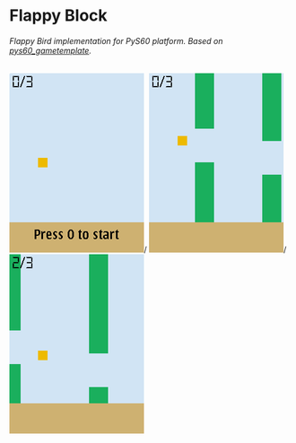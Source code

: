 # Flappy Block
###### Flappy Bird implementation for PyS60 platform. Based on [pys60_gametemplate](https://github.com/howdyworld/pys60_gametemplate).

![screenshot 1](/screenshots/screen_0.png)/
![screenshot 2](/screenshots/screen_1.png)/ 
![screenshot 3](/screenshots/screen_2.png)
